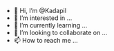 - 👋 Hi, I’m @Kadapil
- 👀 I’m interested in ...
- 🌱 I’m currently learning ...
- 💞️ I’m looking to collaborate on ...
- 📫 How to reach me ...

<!---
Kadapil/Kadapil is a ✨ special ✨ repository because its `README.md` (this file) appears on your GitHub profile.
You can click the Preview link to take a look at your changes.
--->
